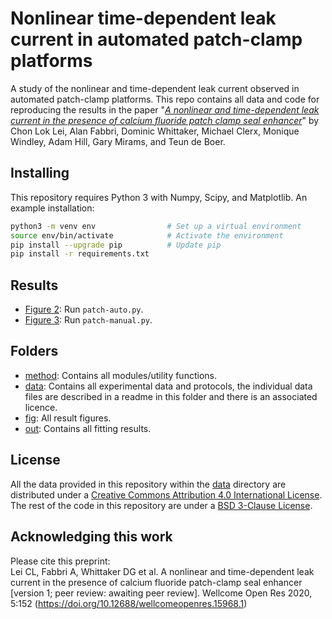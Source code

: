 # Nonlinear time-dependent leak current in automated patch-clamp platforms
A study of the nonlinear and time-dependent leak current observed in automated patch-clamp platforms.
This repo contains all data and code for reproducing the results in the paper "*[A nonlinear and time-dependent leak current in the presence of calcium fluoride patch clamp seal enhancer](https://doi.org/10.12688/wellcomeopenres.15968.1)*" by Chon Lok Lei, Alan Fabbri, Dominic Whittaker, Michael Clerx, Monique Windley, Adam Hill, Gary Mirams, and Teun de Boer.

## Installing
This repository requires Python 3 with Numpy, Scipy, and Matplotlib.
An example installation:
```bash
python3 -m venv env                # Set up a virtual environment
source env/bin/activate            # Activate the environment
pip install --upgrade pip          # Update pip
pip install -r requirements.txt
```

## Results
- [Figure 2](fig/patch-auto.pdf): Run `patch-auto.py`.
- [Figure 3](fig/patch-manual.pdf): Run `patch-manual.py`.

## Folders
- [method](./method): Contains all modules/utility functions.
- [data](./data): Contains all experimental data and protocols, the individual data files are described in a readme in this folder and there is an associated licence.
- [fig](./fig): All result figures.
- [out](./out): Contains all fitting results.

## License
All the data provided in this repository within the [data](./data) directory are distributed under a [Creative Commons Attribution 4.0 International License](./data/LICENSE.txt).
The rest of the code in this repository are under a [BSD 3-Clause License](./LICENSE.txt).

## Acknowledging this work
Please cite this preprint:  
Lei CL, Fabbri A, Whittaker DG et al. A nonlinear and time-dependent leak current in the presence of calcium fluoride patch-clamp seal enhancer [version 1; peer review: awaiting peer review]. Wellcome Open Res 2020, 5:152 (https://doi.org/10.12688/wellcomeopenres.15968.1) 
